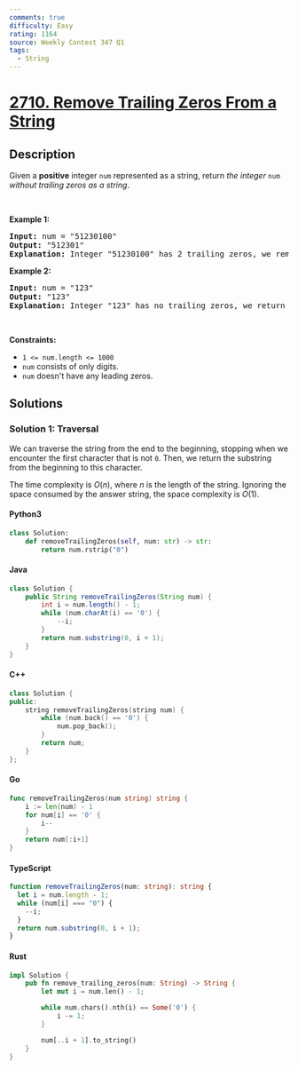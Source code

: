 ```yaml
---
comments: true
difficulty: Easy
rating: 1164
source: Weekly Contest 347 Q1
tags:
  - String
---
```


<!-- problem:start -->

# [2710. Remove Trailing Zeros From a String](https://leetcode.com/problems/remove-trailing-zeros-from-a-string)

## Description

<!-- description:start -->

<p>Given a <strong>positive</strong> integer <code>num</code> represented as a string, return <em>the integer </em><code>num</code><em> without trailing zeros as a string</em>.</p>

<p>&nbsp;</p>
<p><strong class="example">Example 1:</strong></p>

<pre>
<strong>Input:</strong> num = &quot;51230100&quot;
<strong>Output:</strong> &quot;512301&quot;
<strong>Explanation:</strong> Integer &quot;51230100&quot; has 2 trailing zeros, we remove them and return integer &quot;512301&quot;.
</pre>

<p><strong class="example">Example 2:</strong></p>

<pre>
<strong>Input:</strong> num = &quot;123&quot;
<strong>Output:</strong> &quot;123&quot;
<strong>Explanation:</strong> Integer &quot;123&quot; has no trailing zeros, we return integer &quot;123&quot;.
</pre>

<p>&nbsp;</p>
<p><strong>Constraints:</strong></p>

<ul>
	<li><code>1 &lt;= num.length &lt;= 1000</code></li>
	<li><code>num</code> consists&nbsp;of only digits.</li>
	<li><code>num</code> doesn&#39;t&nbsp;have any leading zeros.</li>
</ul>

<!-- description:end -->

## Solutions

<!-- solution:start -->

### Solution 1: Traversal

We can traverse the string from the end to the beginning, stopping when we encounter the first character that is not `0`. Then, we return the substring from the beginning to this character.

The time complexity is $O(n)$, where $n$ is the length of the string. Ignoring the space consumed by the answer string, the space complexity is $O(1)$.

<!-- tabs:start -->

#### Python3

```python
class Solution:
    def removeTrailingZeros(self, num: str) -> str:
        return num.rstrip("0")
```

#### Java

```java
class Solution {
    public String removeTrailingZeros(String num) {
        int i = num.length() - 1;
        while (num.charAt(i) == '0') {
            --i;
        }
        return num.substring(0, i + 1);
    }
}
```

#### C++

```cpp
class Solution {
public:
    string removeTrailingZeros(string num) {
        while (num.back() == '0') {
            num.pop_back();
        }
        return num;
    }
};
```

#### Go

```go
func removeTrailingZeros(num string) string {
	i := len(num) - 1
	for num[i] == '0' {
		i--
	}
	return num[:i+1]
}
```

#### TypeScript

```ts
function removeTrailingZeros(num: string): string {
  let i = num.length - 1;
  while (num[i] === "0") {
    --i;
  }
  return num.substring(0, i + 1);
}
```

#### Rust

```rust
impl Solution {
    pub fn remove_trailing_zeros(num: String) -> String {
        let mut i = num.len() - 1;

        while num.chars().nth(i) == Some('0') {
            i -= 1;
        }

        num[..i + 1].to_string()
    }
}
```

<!-- tabs:end -->

<!-- solution:end -->

<!-- problem:end -->
